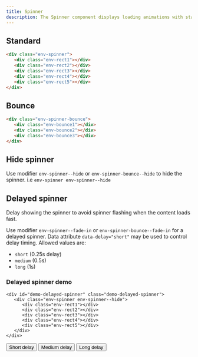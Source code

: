 ```yaml
---
title: Spinner
description: The Spinner component displays loading animations with standard or bounce styles and optional delays.
---
```


## Standard

```html
<div class="env-spinner">
   <div class="env-rect1"></div>
   <div class="env-rect2"></div>
   <div class="env-rect3"></div>
   <div class="env-rect4"></div>
   <div class="env-rect5"></div>
</div>
```

## Bounce

```html
<div class="env-spinner-bounce">
   <div class="env-bounce1"></div>
   <div class="env-bounce2"></div>
   <div class="env-bounce3"></div>
</div>
```

## Hide spinner

Use modifier `env-spinner--hide` or `env-spinner-bounce--hide` to hide the spinner. i.e `env-spinner env-spinner--hide`

## Delayed spinner

Delay showing the spinner to avoid spinner flashing when the content loads fast.

Use modifier `env-spinner--fade-in` or `env-spinner-bounce--fade-in` for a delayed spinner.
Data attribute `data-delay="short"` may be used to control delay timing. Allowed values are:

-  `short` (0.25s delay)
-  `medium` (0.5s)
-  `long` (1s)

### Delayed spinner demo

```html-nocode
<div id="demo-delayed-spinner" class="demo-delayed-spinner">
   <div class="env-spinner env-spinner--hide">
      <div class="env-rect1"></div>
      <div class="env-rect2"></div>
      <div class="env-rect3"></div>
      <div class="env-rect4"></div>
      <div class="env-rect5"></div>
   </div>
</div>
```

<div class="env-m-top--x-small">
   <button class="env-button" id="toggle-spinner-1">Short delay</button>
   <button class="env-button" id="toggle-spinner-2">Medium delay</button>
   <button class="env-button" id="toggle-spinner-3">Long delay</button>
</div>
